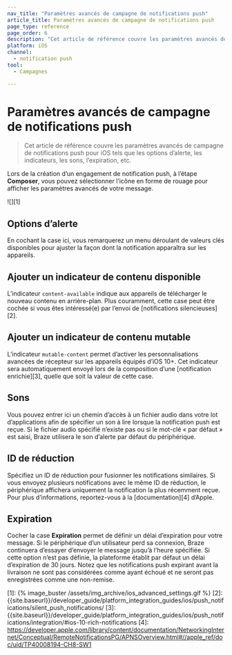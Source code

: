 ```yaml
---
nav_title: "Paramètres avancés de campagne de notifications push"
article_title: Paramètres avancés de campagne de notifications push
page_type: reference
page_order: 6
description: "Cet article de référence couvre les paramètres avancés de campagne de notifications push pour iOS tels que les options d’alerte, les indicateurs, les sons, l’expiration, etc."
platform: iOS
channel:
  - notification push
tool:
  - Campagnes

---
```


# Paramètres avancés de campagne de notifications push

> Cet article de référence couvre les paramètres avancés de campagne de notifications push pour iOS tels que les options d’alerte, les indicateurs, les sons, l’expiration, etc.

Lors de la création d’un engagement de notification push, à l’étape **Composer**, vous pouvez sélectionner l’icône en forme de rouage <i class="fas fa-cog"></i> pour afficher les paramètres avancés de votre message.

![][1]

## Options d’alerte

En cochant la case ici, vous remarquerez un menu déroulant de valeurs clés disponibles pour ajuster la façon dont la notification apparaîtra sur les appareils.

## Ajouter un indicateur de contenu disponible

L’indicateur `content-available` indique aux appareils de télécharger le nouveau contenu en arrière-plan. Plus couramment, cette case peut être cochée si vous êtes intéressé(e) par l’envoi de [notifications silencieuses][2].

## Ajouter un indicateur de contenu mutable

L’indicateur `mutable-content` permet d’activer les personnalisations avancées de récepteur sur les appareils équipés d’iOS 10+. Cet indicateur sera automatiquement envoyé lors de la composition d’une [notification enrichie][3], quelle que soit la valeur de cette case.

## Sons

Vous pouvez entrer ici un chemin d’accès à un fichier audio dans votre lot d’applications afin de spécifier un son à lire lorsque la notification push est reçue. Si le fichier audio spécifié n’existe pas ou si le mot-clé « par défaut » est saisi, Braze utilisera le son d’alerte par défaut du périphérique.

## ID de réduction
Spécifiez un ID de réduction pour fusionner les notifications similaires. Si vous envoyez plusieurs notifications avec le même ID de réduction, le périphérique affichera uniquement la notification la plus récemment reçue. Pour plus d’informations, reportez-vous à la [documentation][4] d’Apple.

## Expiration

Cocher la case **Expiration** permet de définir un délai d’expiration pour votre message. Si le périphérique d’un utilisateur perd sa connexion, Braze continuera d’essayer d’envoyer le message jusqu’à l’heure spécifiée. Si cette option n’est pas définie, la plateforme établit par défaut un délai d’expiration de 30 jours. Notez que les notifications push expirant avant la livraison ne sont pas considérées comme ayant échoué et ne seront pas enregistrées comme une non-remise.

[1]: {% image_buster /assets/img_archive/ios_advanced_settings.gif %}
[2]: {{site.baseurl}}/developer_guide/platform_integration_guides/ios/push_notifications/silent_push_notifications/
[3]: {{site.baseurl}}/developer_guide/platform_integration_guides/ios/push_notifications/integration/#ios-10-rich-notifications
[4]: https://developer.apple.com/library/content/documentation/NetworkingInternet/Conceptual/RemoteNotificationsPG/APNSOverview.html#//apple_ref/doc/uid/TP40008194-CH8-SW1

